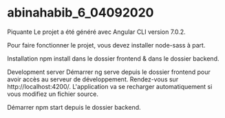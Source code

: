 
# abinahabib_6_04092020

Piquante
Le projet a été généré avec Angular CLI version 7.0.2.

Pour faire fonctionner le projet, vous devez installer node-sass à part.

Installation
npm install dans le dossier frontend & dans le dossier backend.

Development server
Démarrer ng serve depuis le dossier frontend pour avoir accès au serveur de développement. 
Rendez-vous sur http://localhost:4200/. L'application va se recharger automatiquement si vous modifiez un fichier source.

Démarrer npm start depuis le dossier backend.
